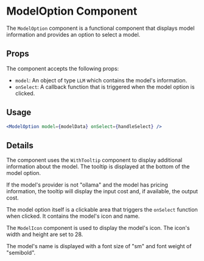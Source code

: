 # ModelOption Component

The `ModelOption` component is a functional component that displays model information and provides an option to select a model.

## Props

The component accepts the following props:

- `model`: An object of type `LLM` which contains the model's information.
- `onSelect`: A callback function that is triggered when the model option is clicked.

## Usage

```jsx
<ModelOption model={modelData} onSelect={handleSelect} />
```

## Details

The component uses the `WithTooltip` component to display additional information about the model. The tooltip is displayed at the bottom of the model option.

If the model's provider is not "ollama" and the model has pricing information, the tooltip will display the input cost and, if available, the output cost.

The model option itself is a clickable area that triggers the `onSelect` function when clicked. It contains the model's icon and name.

The `ModelIcon` component is used to display the model's icon. The icon's width and height are set to 28.

The model's name is displayed with a font size of "sm" and font weight of "semibold".